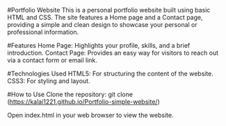 #Portfolio Website
This is a personal portfolio website built using basic HTML and CSS. The site features a Home page and a Contact page, providing a simple and clean design to showcase your personal or professional information.

#Features
  Home Page: Highlights your profile, skills, and a brief introduction.
  Contact Page: Provides an easy way for visitors to reach out via a contact form or email link.
  
#Technologies Used
  HTML5: For structuring the content of the website.
  CSS3: For styling and layout.

#How to Use
  Clone the repository:
    git clone (https://kalai1221.github.io/Portfolio-simple-website/)

  Open index.html in your web browser to view the website.
